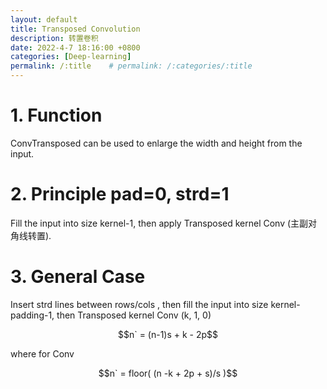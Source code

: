 ```yaml
---
layout: default
title: Transposed Convolution
description: 转置卷积
date: 2022-4-7 18:16:00 +0800
categories: [Deep-learning]
permalink: /:title    # permalink: /:categories/:title
---
```


# 1. Function

ConvTransposed can be used to enlarge the width and height from the input.

# 2. Principle pad=0, strd=1

Fill the input into size kernel-1, then apply Transposed kernel Conv (主副对角线转置). 

# 3. General Case

Insert strd lines between rows/cols , then fill the input into size kernel-padding-1, then Transposed kernel Conv (k, 1, 0)

$$n` = (n-1)s + k - 2p$$

where for Conv

$$n` = floor( (n -k + 2p + s)/s )$$